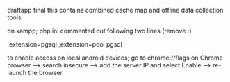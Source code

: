 draftapp final
this contains combined cache map and offline data collection tools


on xampp; php.ini commented out following two lines (remove ;)

;extension=pgsql
;extension=pdo_pgsql


to enable access on local android devices; go to chrome://flags on Chrome browser --> search insecure --> add the server IP and select Enable --> re-launch the browser 